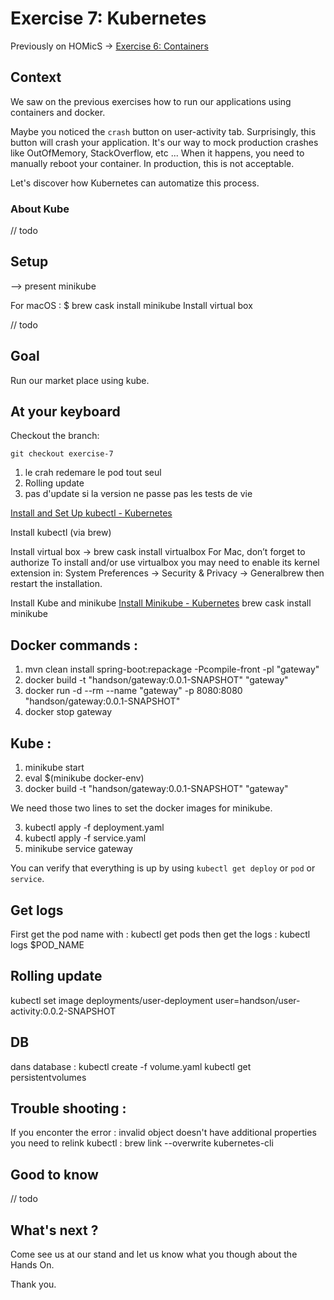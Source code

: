 # Exercise 7: Kubernetes

Previously on HOMicS -> [Exercise 6: Containers](containers.md)

## Context

We saw on the previous exercises how to run our applications using containers and docker.

Maybe you noticed the `crash` button on user-activity tab. Surprisingly, this button will crash your application. It's 
our way to mock production crashes like OutOfMemory, StackOverflow, etc ... When it happens, you need to manually reboot
your container. In production, this is not acceptable.

Let's discover how Kubernetes can automatize this process.

### About Kube

// todo

## Setup 

--> present minikube

For macOS :
  $ brew cask install minikube
  Install virtual box

// todo

## Goal 

Run our market place using kube.

## At your keyboard

Checkout the branch: 
        
    git checkout exercise-7
   

1) le crah redemare le pod tout seul
2) Rolling update
3) pas d'update si la version ne passe pas les tests de vie

[Install and Set Up kubectl - Kubernetes](https://kubernetes.io/docs/tasks/tools/install-kubectl/#install-kubectl-on-macos)

Install kubectl (via brew)

Install virtual box -> brew cask install virtualbox
For Mac, don’t forget to authorize 
To install and/or use virtualbox you may need to enable its kernel extension in:
  System Preferences → Security & Privacy → Generalbrew
then restart the installation.

Install Kube and minikube
[Install Minikube - Kubernetes](https://kubernetes.io/docs/tasks/tools/install-minikube/)
brew cask install minikube


## Docker commands :
1. mvn clean install spring-boot:repackage -Pcompile-front -pl "gateway"
2. docker build -t "handson/gateway:0.0.1-SNAPSHOT" "gateway"
3. docker run -d --rm --name "gateway" -p 8080:8080 "handson/gateway:0.0.1-SNAPSHOT"
4. docker stop gateway

## Kube :
1. minikube start
2. eval $(minikube docker-env)
2. docker build -t "handson/gateway:0.0.1-SNAPSHOT" "gateway"

We need those two lines to set the docker images for minikube.

3. kubectl apply -f deployment.yaml
4. kubectl apply -f service.yaml
5. minikube service gateway

You can verify that everything is up by using `kubectl get deploy` or `pod` or `service`.

## Get logs

First get the pod name with : kubectl get pods
then get the logs : kubectl logs $POD_NAME


## Rolling update
kubectl set image deployments/user-deployment user=handson/user-activity:0.0.2-SNAPSHOT

## DB
dans database : kubectl create -f volume.yaml
kubectl get persistentvolumes


## Trouble shooting :
If you enconter the error : invalid object doesn't have additional properties
you need to relink kubectl : brew link --overwrite kubernetes-cli




## Good to know

// todo 

## What's next ?

Come see us at our stand and let us know what you though about the Hands On.

Thank you. 
